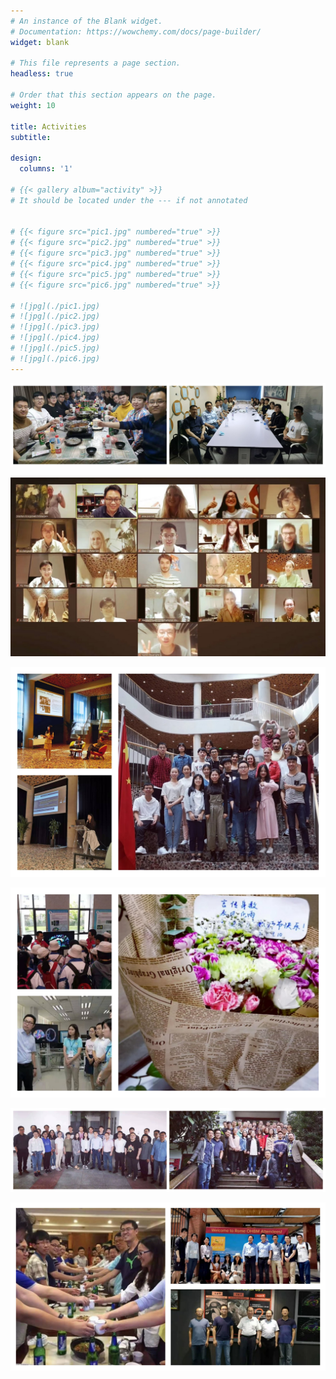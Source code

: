 ```yaml
---
# An instance of the Blank widget.
# Documentation: https://wowchemy.com/docs/page-builder/
widget: blank

# This file represents a page section.
headless: true

# Order that this section appears on the page.
weight: 10

title: Activities
subtitle:

design:
  columns: '1'

# {{< gallery album="activity" >}}
# It should be located under the --- if not annotated


# {{< figure src="pic1.jpg" numbered="true" >}}
# {{< figure src="pic2.jpg" numbered="true" >}}
# {{< figure src="pic3.jpg" numbered="true" >}}
# {{< figure src="pic4.jpg" numbered="true" >}}
# {{< figure src="pic5.jpg" numbered="true" >}}
# {{< figure src="pic6.jpg" numbered="true" >}}

# ![jpg](./pic1.jpg)
# ![jpg](./pic2.jpg)
# ![jpg](./pic3.jpg)
# ![jpg](./pic4.jpg)
# ![jpg](./pic5.jpg)
# ![jpg](./pic6.jpg)
---
```


<div align="center">
<p>
<img src=https://github.com/wangyufan216/starter-hugo-research-group/blob/main/content/activity/pic1.jpg />
</p>

<p>
<img src=https://github.com/wangyufan216/starter-hugo-research-group/blob/main/content/activity/pic2.jpg />
</p>

<p>
<img src=https://github.com/wangyufan216/starter-hugo-research-group/blob/main/content/activity/pic3.jpg />
</p>

<p>
<img src=https://github.com/wangyufan216/starter-hugo-research-group/blob/main/content/activity/pic4.jpg />
</p>

<p>
<img src=https://github.com/wangyufan216/starter-hugo-research-group/blob/main/content/activity/pic5.jpg />
</p>

<p>
<img src=https://github.com/wangyufan216/starter-hugo-research-group/blob/main/content/activity/pic6.jpg />
</p>
</div>
